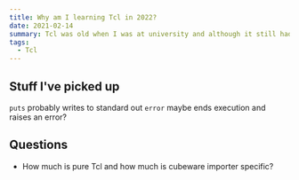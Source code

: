 ```yaml
---
title: Why am I learning Tcl in 2022? 
date: 2021-02-14
summary: Tcl was old when I was at university and although it still had a bit of a following, largely down 
tags:
  - Tcl
---
```


## Stuff I've picked up

`puts` probably writes to standard out
`error` maybe ends execution and raises an error? 


## Questions

* How much is pure Tcl and how much is cubeware importer specific? 